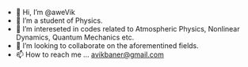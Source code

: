 - 👋 Hi, I’m @aweVik
- 👀 I’m a student of Physics. 
- 🌱 I’m intereseted in codes related to Atmospheric Physics, Nonlinear Dynamics, Quantum Mechanics etc. 
- 💞️ I’m looking to collaborate on the aforementined fields. 
- 📫 How to reach me ... avikbaner@gmail.com

<!---
aweVik/aweVik is a ✨ special ✨ repository because its `README.md` (this file) appears on your GitHub profile.
You can click the Preview link to take a look at your changes.
--->
